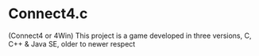 # Connect4.c
(Connect4 or 4Win) This project is a game developed in three versions, C, C++ &amp; Java SE, older to newer respect

